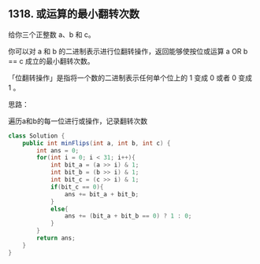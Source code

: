 ## 1318. 或运算的最小翻转次数
给你三个正整数 a、b 和 c。

你可以对 a 和 b 的二进制表示进行位翻转操作，返回能够使按位或运算   a OR b == c  成立的最小翻转次数。

「位翻转操作」是指将一个数的二进制表示任何单个位上的 1 变成 0 或者 0 变成 1 。

思路：

遍历a和b的每一位进行或操作，记录翻转次数

```java
class Solution {
    public int minFlips(int a, int b, int c) {
        int ans = 0;
        for(int i = 0; i < 31; i++){
            int bit_a = (a >> i) & 1;
            int bit_b = (b >> i) & 1;
            int bit_c = (c >> i) & 1;
            if(bit_c == 0){
                ans += bit_a + bit_b;
            }
            else{
                ans += (bit_a + bit_b == 0) ? 1 : 0;
            }
        }
        return ans;
    }
}
```

